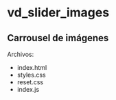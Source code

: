 # vd_slider_images

## Carrousel de imágenes

Archivos:

- index.html
- styles.css
- reset.css
- index.js